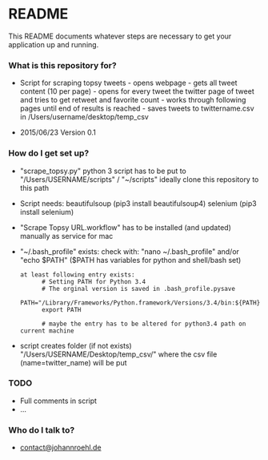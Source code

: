 # README #

This README documents whatever steps are necessary to get your application up and running.

### What is this repository for? ###

* Script for scraping topsy tweets
      - opens webpage
      - gets all tweet content (10 per page)
      - opens for every tweet the twitter page of tweet and tries to get retweet and favorite count
      - works through following pages until end of results is reached
      - saves tweets to twittername.csv in /Users/username/desktop/temp_csv

* 2015/06/23 Version 0.1

### How do I get set up? ###

* "scrape_topsy.py" python 3 script has to be put to "/Users/USERNAME/scripts" / "~/scripts"
      ideally clone this repository to this path

* Script needs:
      beautifulsoup (pip3 install beautifulsoup4)
      selenium	(pip3 install selenium)

* "Scrape Topsy URL.workflow" has to be installed (and updated) manually as service for mac

* "~/.bash_profile" exists:
      check with:
      "nano ~/.bash_profile" and/or "echo $PATH"
      ($PATH has variables for python and shell/bash set)

      at least following entry exists:
            # Setting PATH for Python 3.4
            # The orginal version is saved in .bash_profile.pysave
            PATH="/Library/Frameworks/Python.framework/Versions/3.4/bin:${PATH}"
            export PATH
            
            # maybe the entry has to be altered for python3.4 path on current machine

* script creates folder (if not exists) "/Users/USERNAME/Desktop/temp_csv/" where the csv file (name=twitter_name) will be put

### TODO ###

* Full comments in script
* ...

### Who do I talk to? ###

* contact@johannroehl.de
